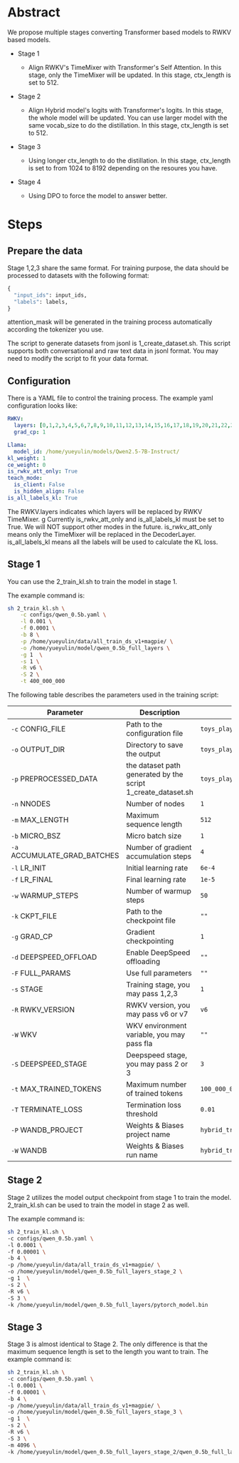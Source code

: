 # Abstract

We propose multiple stages converting Transformer based models to RWKV based models.

- Stage 1
  - Align RWKV's TimeMixer with Transformer's Self Attention. In this stage, only the TimeMixer will be updated. In this stage, ctx_length is set to 512.

- Stage 2
  - Align Hybrid model's logits with Transformer's logits. In this stage, the whole model will be updated. You can use larger model with the same vocab_size to do the distillation. In this stage, ctx_length is set to 512.

- Stage 3
  - Using longer ctx_length to do the distillation. In this stage, ctx_length is set to from 1024 to 8192 depending on the resoures you have.

- Stage 4
  - Using DPO to force the model to answer better.

# Steps

## Prepare the data
Stage 1,2,3 share the same format. For training purpose, the data should be processed to datasets with the following format:

```python
{
  "input_ids": input_ids,
  "labels": labels,
}
```
attention_mask will be generated in the training process automatically according the tokenizer you use.

The script to generate datasets from jsonl is 1_create_dataset.sh. This script supports both conversational and raw text data in jsonl format. You may need to modify the script to fit your data format.

## Configuration
There is a YAML file to control the training process. The example yaml configuration looks like:

```yaml
RWKV:
  layers: [0,1,2,3,4,5,6,7,8,9,10,11,12,13,14,15,16,17,18,19,20,21,22,23,24,25,26,27,28,29,30,31,32,33,34,35,36,37,38,39,40,41,42,43,44,45,46,47,48,49,50,51,52,53,54,55,56,57,58,59,60,61,62,63]
  grad_cp: 1

Llama:
  model_id: /home/yueyulin/models/Qwen2.5-7B-Instruct/
kl_weight: 1
ce_weight: 0
is_rwkv_att_only: True
teach_mode:
  is_client: False
  is_hidden_align: False
is_all_labels_kl: True
```
The RWKV.layers indicates which layers will be replaced by RWKV TimeMixer.
g
Currently is_rwkv_att_only and is_all_labels_kl must be set to True. We will NOT support other modes in the future.
is_rwkv_att_only means only the TimeMixer will be replaced in the DecoderLayer.
is_all_labels_kl means all the labels will be used to calculate the KL loss.

## Stage 1
You can use the 2_train_kl.sh to train the model in stage 1.

The example command is:
```bash
sh 2_train_kl.sh \
    -c configs/qwen_0.5b.yaml \
    -l 0.001 \
    -f 0.0001 \
    -b 8 \
    -p /home/yueyulin/data/all_train_ds_v1+magpie/ \
    -o /home/yueyulin/model/qwen_0.5b_full_layers \
    -g 1  \
    -s 1 \
    -R v6 \
    -S 2 \
    -t 400_000_000
```

The following table describes the parameters used in the training script:

| Parameter             | Description                                      | Default Value                        |
|-----------------------|--------------------------------------------------|--------------------------------------|
| `-c` CONFIG_FILE      | Path to the configuration file                   | `toys_playground/configs/qwen7B_KL_Local.yaml` |
| `-o` OUTPUT_DIR       | Directory to save the output                     | `toys_playground/output`             |
| `-p` PREPROCESSED_DATA| the dataset path generated by the script 1_create_dataset.sh                  | `toys_playground/dataset`            |
| `-n` NNODES           | Number of nodes                                  | `1`                                  |
| `-m` MAX_LENGTH       | Maximum sequence length                          | `512`                                |
| `-b` MICRO_BSZ        | Micro batch size                                 | `1`                                  |
| `-a` ACCUMULATE_GRAD_BATCHES | Number of gradient accumulation steps    | `4`                                  |
| `-l` LR_INIT          | Initial learning rate                            | `6e-4`                               |
| `-f` LR_FINAL         | Final learning rate                              | `1e-5`                               |
| `-w` WARMUP_STEPS     | Number of warmup steps                           | `50`                                 |
| `-k` CKPT_FILE        | Path to the checkpoint file                      | `""`                                 |
| `-g` GRAD_CP          | Gradient checkpointing                           | `1`                                  |
| `-d` DEEPSPEED_OFFLOAD| Enable DeepSpeed offloading                      | `""`                                 |
| `-F` FULL_PARAMS      | Use full parameters                              | `""`                                 |
| `-s` STAGE            | Training stage, you may pass 1,2,3                                   | `1`                                  |
| `-R` RWKV_VERSION     | RWKV version, you may pass v6 or v7                                     | `v6`                                 |
| `-W` WKV              | WKV environment variable, you may pass fla                         | `""`                                 |
| `-S` DEEPSPEED_STAGE  | Deepspeed stage, you may pass 2 or 3                                  | `3`                                  |
| `-t` MAX_TRAINED_TOKENS | Maximum number of trained tokens               | `100_000_000`                        |
| `-T` TERMINATE_LOSS   | Termination loss threshold                       | `0.01`                               |
| `-P` WANDB_PROJECT    | Weights & Biases project name                    | `hybrid_trainer_toys`                |
| `-W` WANDB            | Weights & Biases run name                        | `hybrid_trainer_toys`                |

## Stage 2

Stage 2 utilizes the model output checkpoint from stage 1 to train the model. 2_train_kl.sh can be used to train the model in stage 2 as well.

The example command is:
```bash
sh 2_train_kl.sh \
-c configs/qwen_0.5b.yaml \
-l 0.0001 \
-f 0.00001 \
-b 4 \
-p /home/yueyulin/data/all_train_ds_v1+magpie/ \
-o /home/yueyulin/model/qwen_0.5b_full_layers_stage_2 \
-g 1  \
-s 2 \
-R v6 \
-S 3 \
-k /home/yueyulin/model/qwen_0.5b_full_layers/pytorch_model.bin
```

## Stage 3
Stage 3 is almost identical to Stage 2. The only difference is that the maximum sequence length is set to the length you want to train. The example command is:
```bash
sh 2_train_kl.sh \
-c configs/qwen_0.5b.yaml \
-l 0.0001 \
-f 0.00001 \
-b 4 \
-p /home/yueyulin/data/all_train_ds_v1+magpie/ \
-o /home/yueyulin/model/qwen_0.5b_full_layers_stage_3 \
-g 1  \
-s 2 \
-R v6 \
-S 3 \
-m 4096 \
-k /home/yueyulin/model/qwen_0.5b_full_layers_stage_2/qwen_0.5b_full_layers/pytorch_model.bin
```
